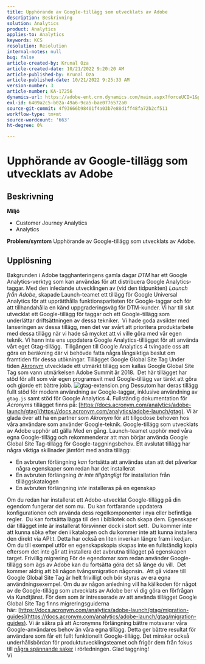```yaml
---
title: Upphörande av Google-tillägg som utvecklats av Adobe
description: Beskrivning
solution: Analytics
product: Analytics
applies-to: Analytics
keywords: KCS
resolution: Resolution
internal-notes: null
bug: false
article-created-by: Krunal Oza
article-created-date: 10/21/2022 9:20:20 AM
article-published-by: Krunal Oza
article-published-date: 10/21/2022 9:25:33 AM
version-number: 3
article-number: KA-17256
dynamics-url: https://adobe-ent.crm.dynamics.com/main.aspx?forceUCI=1&pagetype=entityrecord&etn=knowledgearticle&id=98c25394-2151-ed11-bba2-0022480867fb
exl-id: 6409a2c5-b02a-49a6-9ca5-bae0776572a0
source-git-commit: 4f93666b98401f4a03b7e88d1ff48fa72b2cf511
workflow-type: tm+mt
source-wordcount: '663'
ht-degree: 0%

---
```


# Upphörande av Google-tillägg som utvecklats av Adobe

## Beskrivning

<b>Miljö</b>
- Customer Journey Analytics
- Analytics 



<b>Problem/symtom</b>
Upphörande av Google-tillägg som utvecklats av Adobe.


## Upplösning

Bakgrunden i Adobe tagghanteringens gamla dagar *DTM* har ett Google Analytics-verktyg som kan användas för att distribuera Google Analytics-taggar.
Med den inledande utvecklingen av (vid den tidpunkten) *Launch från Adobe*, skapade Launch-teamet ett tillägg för Google Universal Analytics för att upprätthålla funktionspariteten för Google-taggar och för att tillhandahålla en känd uppgraderingsväg för DTM-kunder.
Vi har till slut utvecklat ett Google-tillägg för taggar och ett Google-tillägg som underlättar driftsättningen av dessa tekniker.  Vi hade goda avsikter med lanseringen av dessa tillägg, men det var svårt att prioritera produktarbete med dessa tillägg när vi hade så mycket att vi ville göra med vår egen teknik. Vi hann inte ens uppdatera Google Analytics-tillägget för att använda vårt eget Gtag-tillägg. 
Tillgången till Google Analytics 4 tvingade oss att göra en beräkning där vi behövde fatta några långsiktiga beslut om framtiden för dessa utökningar.
Tillägget Google Global Site Tag Under tiden [Akronym](https://www.acronym.com/) utvecklade ett utmärkt tillägg som kallas Google Global Site Tag som vann utmärkelsen Adobe Summit år 2018.  Det här tillägget har stöd för allt som vår egen programsvit med Google-tillägg var tänkt att göra och gjorde ett bättre jobb.
![gtag-extension.png](https://experienceleaguecommunities.adobe.com/t5/image/serverpage/image-id/32446iD3F68A3559E15F49/image-size/large?v=v2&amp;amp;px=999 "gtag-extension.png")
Dessutom har deras tillägg fullt stöd för modern användning av Google-taggar, inklusive användning av `gtag.js` samt stöd för Google Analytics 4.
Fullständig dokumentation för *Acronyms* tillägget finns på: [https://docs.acronym.com/analytics/adobe-launch/gtag](https://docs.acronym.com/analytics/adobe-launch/gtag).
Vi är glada över att ha en partner som *Akronym* för att tillgodose behoven hos våra användare som använder Google-teknik.
Google-tillägg som utvecklats av Adobe upphör att gälla Med en gång. Launch-teamet upphör med våra egna Google-tillägg och rekommenderar att man börjar använda Google Global Site Tag-tillägg för Google-taggningsbehov.
Ett avslutat tillägg har några viktiga skillnader jämfört med andra tillägg:
- En avbruten förlängning *kan* fortsätta att användas utan att det påverkar några egenskaper som redan har det installerat
- En avbruten förlängning *är inte tillgängligt* för installation från tilläggskatalogen
- En avbruten förlängning *inte* installeras på en egenskap

Om du redan har installerat ett Adobe-utvecklat Google-tillägg på din egendom fungerar det som nu.  Du kan fortfarande uppdatera konfigurationen och använda dess regelkomponenter i nya eller befintliga regler.  Du kan fortsätta lägga till den i bibliotek och skapa dem.
Egenskaper där tillägget inte är installerat försvinner dock i stort sett.  Du kommer inte att kunna söka efter den i katalogen och du kommer inte att kunna installera den direkt via API:t.
Detta har också en liten inverkan längre fram i kedjan. Om du till exempel utför en egenskapskopia skapas inte en fullständig kopia eftersom det inte går att installera det avbrutna tillägget på egenskapen target.
Frivillig migrering För de egendomar som redan använder Google-tillägg som ägs av Adobe kan du fortsätta göra det så länge du vill.  Det kommer aldrig att bli någon tvångsmigration någonsin.  Att gå vidare till Google Global Site Tag är helt frivilligt och bör styras av era egna användningsexempel.
Om du av någon anledning vill ha källkoden för något av de Google-tillägg som utvecklats av Adobe ber vi dig göra en förfrågan via Kundtjänst.
För dem som är intresserade av att använda tillägget Google Global Site Tag finns migreringsguiderna här: [https://docs.acronym.com/analytics/adobe-launch/gtag/migration-guides](https://docs.acronym.com/analytics/adobe-launch/gtag/migration-guides).
Vi är säkra på att Acronymns förlängning bättre motsvarar våra Google-användares behov än våra egna tillägg. Detta ger bättre resultat för användare som får ett fullt funktionellt Google-tillägg. Det minskar också underhållsbördan för produktutvecklingsteamet och frigör dem från fokus till [några spännande saker](https://experienceleaguecommunities.adobe.com/t5/adobe-experience-platform-launch/data-collection-roadmap/ba-p/401733) i rörledningen.
Glad taggning!<br>Vi

